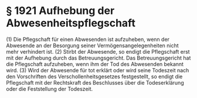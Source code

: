 # § 1921 Aufhebung der Abwesenheitspflegschaft
(1) Die Pflegschaft für einen Abwesenden ist aufzuheben, wenn der Abwesende an der Besorgung seiner Vermögensangelegenheiten nicht mehr verhindert ist.
(2) Stirbt der Abwesende, so endigt die Pflegschaft erst mit der Aufhebung durch das Betreuungsgericht. Das Betreuungsgericht hat die Pflegschaft aufzuheben, wenn ihm der Tod des Abwesenden bekannt wird.
(3) Wird der Abwesende für tot erklärt oder wird seine Todeszeit nach den Vorschriften des Verschollenheitsgesetzes festgestellt, so endigt die Pflegschaft mit der Rechtskraft des Beschlusses über die Todeserklärung oder die Feststellung der Todeszeit.